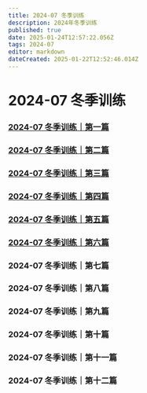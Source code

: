 ```yaml
---
title: 2024-07 冬季训练
description: 2024年冬季训练
published: true
date: 2025-01-24T12:57:22.056Z
tags: 2024-07
editor: markdown
dateCreated: 2025-01-22T12:52:46.014Z
---
```


# 2024-07 冬季训练
### [2024-07 冬季训练｜第一篇](/home/2024-07/2024-07-01)
### [2024-07 冬季训练｜第二篇](/home/2024-07/2024-07-02)
### [2024-07 冬季训练｜第三篇](/home/2024-07/2024-07-03)
### [2024-07 冬季训练｜第四篇](/home/2024-07/2024-07-04)
### [2024-07 冬季训练｜第五篇](/home/2024-07/2024-07-05)
### [2024-07 冬季训练｜第六篇](/home/2024-07/2024-07-06)
### 2024-07 冬季训练｜第七篇
### 2024-07 冬季训练｜第八篇
### 2024-07 冬季训练｜第九篇
### 2024-07 冬季训练｜第十篇
### 2024-07 冬季训练｜第十一篇
### 2024-07 冬季训练｜第十二篇